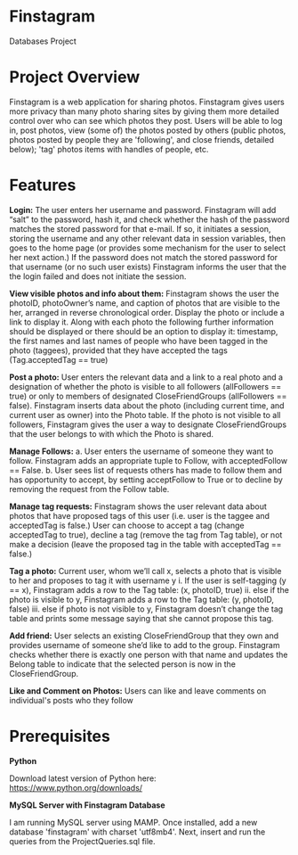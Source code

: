 # Finstagram
Databases Project 

# Project Overview
Finstagram is a web application for sharing photos. Finstagram gives users more privacy than many photo sharing sites by giving them more detailed control over who can see which photos they post. Users will be able to log in, post photos, view (some of) the photos posted by others (public photos, photos posted by people they are 'following', and close friends, detailed below); 'tag' photos items with handles of people, etc.

# Features
**Login:** The user enters her username and password. Finstagram will add “salt” to the password, hash it, and check whether the hash of the password matches the stored password for that e-mail. If so, it initiates a session, storing the username and any other relevant data in session variables, then goes to the home page (or provides some mechanism for the user to select her next action.) If the password does not match the stored password for that username (or no such user exists) Finstagram informs the user that the the login failed and does not initiate the session.

**View visible photos and info about them:** Finstagram shows the user the photoID, photoOwner’s name, and caption of photos that are visible to the her, arranged in reverse chronological order. Display the photo or include a link to display it. Along with each photo the following further information should be displayed or there should be an option to display it: timestamp, the first names and last names of people who have been tagged in the photo (taggees), provided that they have accepted the tags (Tag.acceptedTag == true)

**Post a photo:** User enters the relevant data and a link to a real photo and a designation of whether the photo is visible to all followers (allFollowers == true) or only to members of designated CloseFriendGroups (allFollowers == false). Finstagram inserts data about the photo (including current time, and current user as owner) into the Photo table. If the photo is not visible to all followers, Finstagram gives the user a way to designate CloseFriendGroups that the user belongs to with which the Photo is shared.

**Manage Follows:** a. User enters the username of someone they want to follow. Finstagram adds an appropriate tuple to Follow, with acceptedFollow == False. b. User sees list of requests others has made to follow them and has opportunity to accept, by setting acceptFollow to True or to decline by removing the request from the Follow table.

**Manage tag requests:** Finstagram shows the user relevant data about photos that have proposed tags of this user (i.e. user is the taggee and acceptedTag is false.) User can choose to accept a tag (change acceptedTag to true), decline a tag (remove the tag from Tag table), or not make a decision (leave the proposed tag in the table with acceptedTag == false.)

**Tag a photo:** Current user, whom we’ll call x, selects a photo that is visible to her and proposes to tag it with username y i. If the user is self-tagging (y == x), Finstagram adds a row to the Tag table: (x, photoID, true) ii. else if the photo is visible to y, Finstagram adds a row to the Tag table: (y, photoID, false) iii. else if photo is not visible to y, Finstagram doesn’t change the tag table and prints some message saying that she cannot propose this tag.

**Add friend:** User selects an existing CloseFriendGroup that they own and provides username of someone she’d like to add to the group. Finstagram checks whether there is exactly one person with that name and updates the Belong table to indicate that the selected person is now in the CloseFriendGroup.

**Like and Comment on Photos:** Users can like and leave comments on individual's posts who they follow 

# Prerequisites
**Python**

Download latest version of Python here: https://www.python.org/downloads/

**MySQL Server with Finstagram Database**

I am running MySQL server using MAMP. Once installed, add a new database 'finstagram' with charset 'utf8mb4'. Next, insert and run the queries from the ProjectQueries.sql file.
